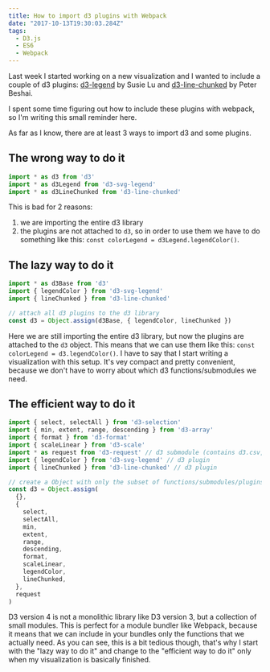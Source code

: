 ```yaml
---
title: How to import d3 plugins with Webpack
date: "2017-10-13T19:30:03.284Z"
tags:
  - D3.js
  - ES6
  - Webpack
---
```


Last week I started working on a new visualization and I wanted to include a couple of d3 plugins: [d3-legend](https://d3-legend.susielu.com/) by Susie Lu and [d3-line-chunked](https://peterbeshai.com/vis/d3-line-chunked/) by Peter Beshai.

I spent some time figuring out how to include these plugins with webpack, so I'm writing this small reminder here.

As far as I know, there are at least 3 ways to import d3 and some plugins.

## The wrong way to do it

```javascript
import * as d3 from 'd3'
import * as d3Legend from 'd3-svg-legend'
import * as d3LineChunked from 'd3-line-chunked'
```

This is bad for 2 reasons:

1.  we are importing the entire d3 library
2.  the plugins are not attached to `d3`, so in order to use them we have to do something like this: `const colorLegend = d3Legend.legendColor()`.

## The lazy way to do it

```javascript
import * as d3Base from 'd3'
import { legendColor } from 'd3-svg-legend'
import { lineChunked } from 'd3-line-chunked'

// attach all d3 plugins to the d3 library
const d3 = Object.assign(d3Base, { legendColor, lineChunked })
```

Here we are still importing the entire d3 library, but now the plugins are attached to the `d3` object. This means that we can use them like this: `const colorLegend = d3.legendColor()`. I have to say that I start writing a visualization with this setup. It's vey compact and pretty convenient, because we don't have to worry about which d3 functions/submodules we need.

## The efficient way to do it

```javascript
import { select, selectAll } from 'd3-selection'
import { min, extent, range, descending } from 'd3-array'
import { format } from 'd3-format'
import { scaleLinear } from 'd3-scale'
import * as request from 'd3-request' // d3 submodule (contains d3.csv, d3.json, etc)
import { legendColor } from 'd3-svg-legend' // d3 plugin
import { lineChunked } from 'd3-line-chunked' // d3 plugin

// create a Object with only the subset of functions/submodules/plugins that we need
const d3 = Object.assign(
  {},
  {
    select,
    selectAll,
    min,
    extent,
    range,
    descending,
    format,
    scaleLinear,
    legendColor,
    lineChunked,
  },
  request
)
```

D3 version 4 is not a monolithic library like D3 version 3, but a collection of small modules. This is perfect for a module bundler like Webpack, because it means that we can include in your bundles only the functions that we actually need. As you can see, this is a bit tedious though, that's why I start with the "lazy way to do it" and change to the "efficient way to do it" only when my visualization is basically finished.
